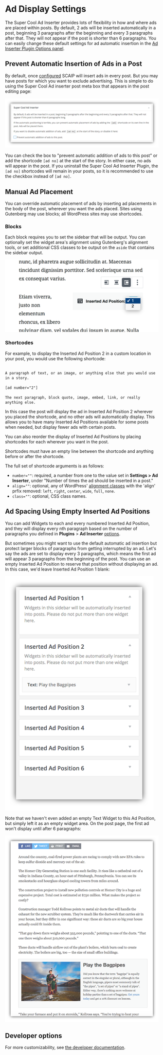 # Ad Display Settings

The Super Cool Ad Inserter provides lots of flexibility in how and where ads are placed within posts. By default, 2 ads will be inserted automatically in a post, beginning 3 paragraphs after the beginning and every 3 paragraphs after that. They will not appear if the post is shorter than 6 paragraphs. You can easily change these default settings for ad automatic insertion in the [Ad Inserter Plugin Options panel](configuration.md).

## Prevent Automatic Insertion of Ads in a Post

By default, once [configured](configuration.md) SCAIP will insert ads in every post. But you may have posts for which you want to exclude advertising. This is simple to do using the Super Cool Ad inserter post meta box that appears in the post editing page:

![Super Cool Ad inserter post meta box](./img/scaip-post-meta-box.png)

You can check the box to "prevent automatic addition of ads to this post" or add the shortcode `[ad no]` at the start of the story. In either case, no ads will appear in the post. If you uninstall the Super Cool Ad Inserter Plugin, the `[ad no]` shortcodes will remain in your posts, so it is recommended to use the checkbox instead of `[ad no]`.

## Manual Ad Placement

You can override automatic placement of ads by inserting ad placements in the body of the post, wherever you want the ads placed. Sites using Gutenberg may use blocks; all WordPress sites may use shortcodes.

### Blocks

Each block requires you to set the sidebar that will be output. You can optionally set the widget area's alignment using Gutenberg's alignment tools, or set additional CSS classes to be output on the `aside` that contains the sidebar output.

![A screenshot of the Inserted Ad Position Block showing its settings in use.](./img/block.png)

### Shortcodes

For example, to display the Inserted Ad Position 2 in a custom location in your post, you would use the following shortcode:

```

A paragraph of text, or an image, or anything else that you would use in a story.

[ad number="2"]

The next paragraph, block quote, image, embed, link, or really anything else.

```

In this case the post will display the ad in Inserted Ad Position 2 wherever you placed the shortcode, and no other ads will automatically display. This allows you to have many Inserted Ad Positions available for some posts when needed, but display fewer ads with certain posts.

You can also reorder the display of Inserted Ad Positions by placing shortcodes for each wherever you want in the post.

Shortcodes must have an empty line between the shortcode and anything before or after the shortcode.

The full set of shortcode arguments is as follows:

- `number=""`: required, a number from one to the value set in **Settings > Ad Inserter**, under "Number of times the ad should be inserted in a post."
- `align=""`: optional, any of WordPress' [alignment classes](https://codex.wordpress.org/CSS) with the 'align' prfix removed: `left`, `right`, `center`, `wide`, `full`, `none`.
- `class=""`: optional, CSS class names.

## Ad Spacing Using Empty Inserted Ad Positions

You can add  Widgets to each and every numbered Inserted Ad Position, and they will display every nth paragraph based on the number of paragraphs you defined in **Plugins** > **Ad Inserter**  [options](configuration.md).

But sometimes you might want to use the default automatic ad insertion but protect larger blocks of paragraphs from getting interrupted by an ad. Let's say the ads are set to display every 3 paragraphs, which means the first ad will appear 3 paragraphs from the beginning of the post. You can use an empty Inserted Ad Position to reserve that position without displaying an ad. In this case, we'd leave Inserted Ad Position 1 blank:

![empty Inserted Ad position](./img/scaip-widget-area-empty.png)

Note that we haven't even added an empty Text Widget to this Ad Position, but simply left it as an empty widget area. On the post page, the first ad won't display until after 6 paragraphs:

![post with six paragraphs before the first ad](./img/scaip-ad-after-six-paras.png)

## Developer options

For more customizability, see [the developer documentation](./developers-shortcode-docs.md).

